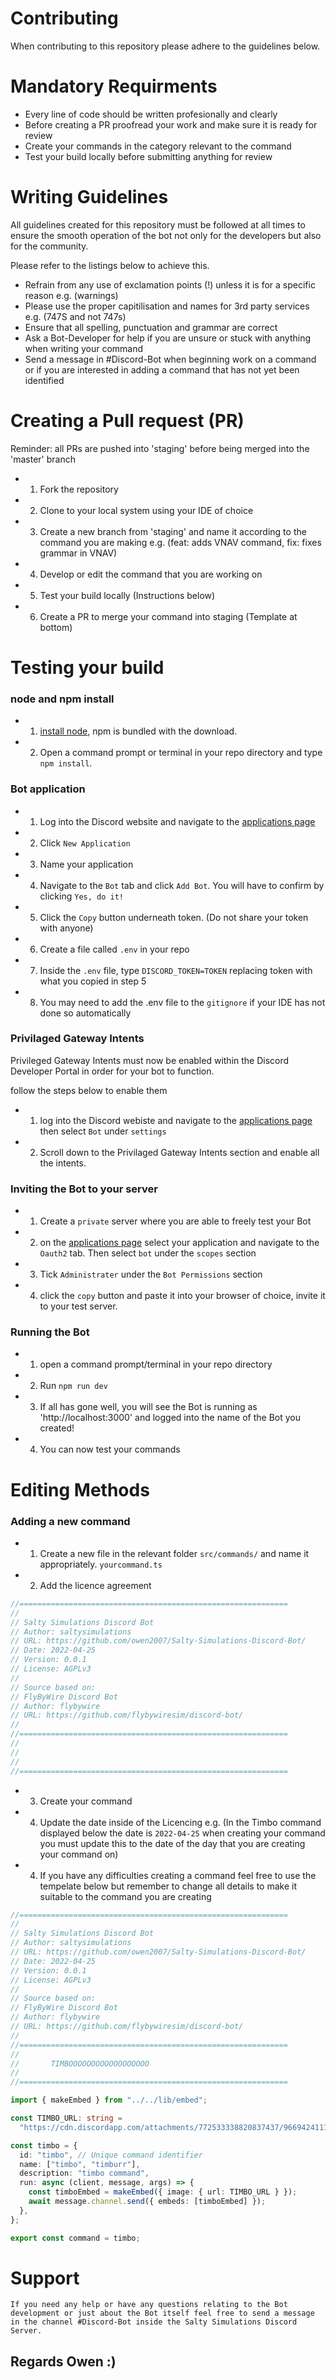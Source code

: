 # Contributing

When contributing to this repository please adhere to the guidelines below.

# Mandatory Requirments

- Every line of code should be written profesionally and clearly
- Before creating a PR proofread your work and make sure it is ready for review
- Create your commands in the category relevant to the command
- Test your build locally before submitting anything for review

# Writing Guidelines

All guidelines created for this repository must be followed at all times to ensure the smooth operation of the bot not only for the developers but also for the community.

Please refer to the listings below to achieve this.

- Refrain from any use of exclamation points (!) unless it is for a specific reason e.g. (warnings)
- Please use the proper capitilisation and names for 3rd party services e.g. (747S and not 747s)
- Ensure that all spelling, punctuation and grammar are correct
- Ask a Bot-Developer for help if you are unsure or stuck with anything when writing your command
- Send a message in #Discord-Bot when beginning work on a command or if you are interested in adding a command that has not yet been identified

# Creating a Pull request (PR)

Reminder: all PRs are pushed into 'staging' before being merged into the 'master' branch

- 1. Fork the repository
- 2. Clone to your local system using your IDE of choice
- 3. Create a new branch from 'staging' and name it according to the command you are making e.g. (feat: adds VNAV command, fix: fixes grammar in VNAV)
- 4. Develop or edit the command that you are working on
- 5. Test your build locally (Instructions below)
- 6. Create a PR to merge your command into staging (Template at bottom)

# Testing your build

### node and npm install

- 1. [install node](https://nodejs.org/en/download/), npm is bundled with the download.
- 2. Open a command prompt or terminal in your repo directory and type `npm install`.

### Bot application

- 1. Log into the Discord website and navigate to the [applications page](https://discord.com/developers/applications)
- 2. Click `New Application`
- 3. Name your application
- 4. Navigate to the `Bot` tab and click `Add Bot`. You will have to confirm by clicking `Yes, do it!`
- 5. Click the `Copy` button underneath token. (Do not share your token with anyone)
- 6. Create a file called `.env` in your repo
- 7. Inside the `.env` file, type `DISCORD_TOKEN=TOKEN` replacing token with what you copied in step 5
- 8. You may need to add the .env file to the `gitignore` if your IDE has not done so automatically

### Privilaged Gateway Intents

Privileged Gateway Intents must now be enabled within the Discord Developer Portal in order for your bot to function.

follow the steps below to enable them

- 1. log into the Discord webiste and navigate to the [applications page](https://discord.com/developers/applications) then select `Bot` under `settings`
- 2. Scroll down to the Privilaged Gateway Intents section and enable all the intents.

### Inviting the Bot to your server

- 1. Create a `private` server where you are able to freely test your Bot
- 2. on the [applications page](https://discord.com/developers/applications) select your application and navigate to the `Oauth2` tab. Then select `bot` under the `scopes` section
- 3. Tick `Administrater` under the `Bot Permissions` section
- 4. click the `copy` button and paste it into your browser of choice, invite it to your test server.

### Running the Bot

- 1. open a command prompt/terminal in your repo directory
- 2. Run `npm run dev`
- 3. If all has gone well, you will see the Bot is running as 'http://localhost:3000' and logged into the name of the Bot you created!
- 4. You can now test your commands

# Editing Methods

### Adding a new command

- 1. Create a new file in the relevant folder `src/commands/` and name it appropriately. `yourcommand.ts`
- 2. Add the licence agreement

```ts
//============================================================
//
// Salty Simulations Discord Bot
// Author: saltysimulations
// URL: https://github.com/owen2007/Salty-Simulations-Discord-Bot/
// Date: 2022-04-25
// Version: 0.0.1
// License: AGPLv3
//
// Source based on:
// FlyByWire Discord Bot
// Author: flybywire
// URL: https://github.com/flybywiresim/discord-bot/
//
//============================================================
//
//
//
//============================================================
```

- 3. Create your command
- 4. Update the date inside of the Licencing e.g. (In the Timbo command displayed below the date is `2022-04-25` when creating your command you must update this to the date of the day that you are creating your command on)
- 4. If you have any difficulties creating a command feel free to use the tempelate below but remember to change all details to make it suitable to the command you are creating

```ts
//============================================================
//
// Salty Simulations Discord Bot
// Author: saltysimulations
// URL: https://github.com/owen2007/Salty-Simulations-Discord-Bot/
// Date: 2022-04-25
// Version: 0.0.1
// License: AGPLv3
//
// Source based on:
// FlyByWire Discord Bot
// Author: flybywire
// URL: https://github.com/flybywiresim/discord-bot/
//
//============================================================
//
//       TIMBOOOOOOOOOOOOOOOOOO
//
//============================================================

import { makeEmbed } from "../../lib/embed";

const TIMBO_URL: string =
  "https://cdn.discordapp.com/attachments/772533338820837437/966942411194515506/timbo_image.gif";

const timbo = {
  id: "timbo", // Unique command identifier
  name: ["timbo", "timburr"],
  description: "timbo command",
  run: async (client, message, args) => {
    const timboEmbed = makeEmbed({ image: { url: TIMBO_URL } });
    await message.channel.send({ embeds: [timboEmbed] });
  },
};

export const command = timbo;
```

# Support

`If you need any help or have any questions relating to the Bot development or just about the Bot itself feel free to send a message in the channel #Discord-Bot inside the Salty Simulations Discord Server.`

## Regards Owen :)
